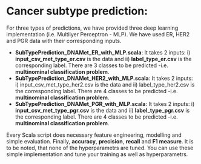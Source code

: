 # Cancer subtype prediction:  
For three types of predictions, we have provided three deep learning implementation (i.e. Multilyer Perceptron - MLP). We have used ER, HER2 and PGR data with their corresponding inputs. 
	
  - **SubTypePrediction_DNAMet_ER_with_MLP.scala**: It takes 2 inputs: i) **input_csv_met_type_er.csv** is the data and ii) **label_type_er.csv** is the corresponding label. There are 3 classes to be predicted -i.e. **multinominal classification problem**. 
 - **SubTypePrediction_DNAMet_HER2_with_MLP.scala**: It takes 2 inputs: i) input_csv_met_type_her2.csv is the data and ii) label_type_her2.csv is the corresponding label. There are 4 classes to be predicted -i.e. **multinominal classification problem**. 
- **SubTypePrediction_DNAMet_PGR_with_MLP.scala**: It takes 2 inputs: i) **input_csv_met_type_pgr.csv** is the data and ii) **label_type_pgr.csv** is the corresponding label. There are 4 classes to be predicted -i.e. **multinominal classification problem**.
  
Every Scala script does necessary feature engineering, modelling and simple evaluation. Finally, **accuracy**, **precision**, **recall** and **F1 measure**. It is to be noted, that none of the hyperparametrs are tuned. You can use these simple implementation and tune your training as well as hyperparametrs.  
